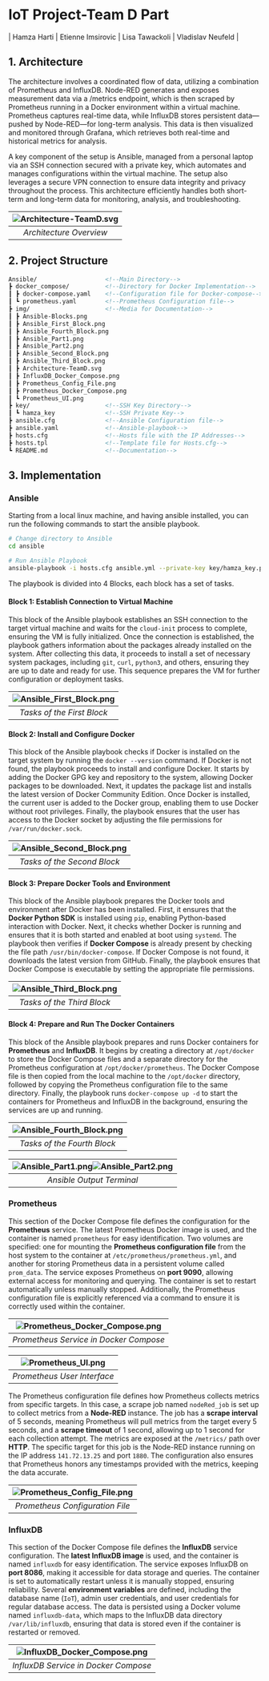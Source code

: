 # IoT Project-Team D Part

| Hamza Harti | Etienne Imsirovic | Lisa Tawackoli | Vladislav Neufeld |

##  1. Architecture

The architecture involves a coordinated flow of data, utilizing a combination of Prometheus and InfluxDB. Node-RED generates and exposes measurement data via a /metrics endpoint, which is then scraped by Prometheus running in a Docker environment within a virtual machine. Prometheus captures real-time data, while InfluxDB stores persistent data—pushed by Node-RED—for long-term analysis. This data is then visualized and monitored through Grafana, which retrieves both real-time and historical metrics for analysis.

A key component of the setup is Ansible, managed from a personal laptop via an SSH connection secured with a private key, which automates and manages configurations within the virtual machine. The setup also leverages a secure VPN connection to ensure data integrity and privacy throughout the process. This architecture efficiently handles both short-term and long-term data for monitoring, analysis, and troubleshooting.

| ![Architecture-TeamD.svg](img/Architecture-TeamD.svg) | 
|:--:| 
| *Architecture Overview* |

##  2. Project Structure

```html
Ansible/                   <!--Main Directory-->
┣ docker_compose/          <!--Directory for Docker Implementation-->
┃ ┣ docker-compose.yaml    <!--Configuration file for Docker-compose-->
┃ ┗ prometheus.yaml        <!--Prometheus Configuration file-->
┣ img/                     <!--Media for Documentation-->
┃ ┣ Ansible-Blocks.png
┃ ┣ Ansible_First_Block.png
┃ ┣ Ansible_Fourth_Block.png
┃ ┣ Ansible_Part1.png
┃ ┣ Ansible_Part2.png
┃ ┣ Ansible_Second_Block.png
┃ ┣ Ansible_Third_Block.png
┃ ┣ Architecture-TeamD.svg
┃ ┣ InfluxDB_Docker_Compose.png
┃ ┣ Prometheus_Config_File.png
┃ ┣ Prometheus_Docker_Compose.png
┃ ┗ Prometheus_UI.png
┣ key/                     <!--SSH Key Directory-->
┃ ┗ hamza_key              <!--SSH Private Key-->
┣ ansible.cfg              <!--Ansible Configuration file-->
┣ ansible.yaml             <!--Ansible-playbook-->
┣ hosts.cfg                <!--Hosts file with the IP Addresses-->
┣ hosts.tpl                <!--Template file for Hosts.cfg-->
┗ README.md                <!--Documentation-->
```

##  3. Implementation

### Ansible

Starting from a local linux machine, and having ansible installed, you can run the following commands to start the ansible playbook. 

```bash
# Change directory to Ansible
cd ansible

# Run Ansible Playbook
ansible-playbook -i hosts.cfg ansible.yml --private-key key/hamza_key.pm
```
The playbook is divided into 4 Blocks, each block has a set of tasks.

#### Block 1: Establish Connection to Virtual Machine 

This block of the Ansible playbook establishes an SSH connection to the target virtual machine and waits for the `cloud-init` process to complete, ensuring the VM is fully initialized. Once the connection is established, the playbook gathers information about the packages already installed on the system. After collecting this data, it proceeds to install a set of necessary system packages, including `git`, `curl`, `python3`, and others, ensuring they are up to date and ready for use. This sequence prepares the VM for further configuration or deployment tasks.

| ![Ansible_First_Block.png](img/Ansible_First_Block.png) | 
|:--:| 
| *Tasks of the First Block* |

#### Block 2: Install and Configure Docker
 
This block of the Ansible playbook checks if Docker is installed on the target system by running the `docker --version` command. If Docker is not found, the playbook proceeds to install and configure Docker. It starts by adding the Docker GPG key and repository to the system, allowing Docker packages to be downloaded. Next, it updates the package list and installs the latest version of Docker Community Edition. Once Docker is installed, the current user is added to the Docker group, enabling them to use Docker without root privileges. Finally, the playbook ensures that the user has access to the Docker socket by adjusting the file permissions for `/var/run/docker.sock`.

| ![Ansible_Second_Block.png](img/Ansible_Second_Block.png) | 
|:--:| 
| *Tasks of the Second Block* |

#### Block 3: Prepare Docker Tools and Environment

This block of the Ansible playbook prepares the Docker tools and environment after Docker has been installed. First, it ensures that the **Docker Python SDK** is installed using `pip`, enabling Python-based interaction with Docker. Next, it checks whether Docker is running and ensures that it is both started and enabled at boot using `systemd`. The playbook then verifies if **Docker Compose** is already present by checking the file path `/usr/bin/docker-compose`. If Docker Compose is not found, it downloads the latest version from GitHub. Finally, the playbook ensures that Docker Compose is executable by setting the appropriate file permissions.

| ![Ansible_Third_Block.png](img/Ansible_Third_Block.png) | 
|:--:| 
| *Tasks of the Third Block* |

#### Block 4: Prepare and Run The Docker Containers

This block of the Ansible playbook prepares and runs Docker containers for **Prometheus** and **InfluxDB**. It begins by creating a directory at `/opt/docker` to store the Docker Compose files and a separate directory for the Prometheus configuration at `/opt/docker/prometheus`. The Docker Compose file is then copied from the local machine to the `/opt/docker` directory, followed by copying the Prometheus configuration file to the same directory. Finally, the playbook runs `docker-compose up -d` to start the containers for Prometheus and InfluxDB in the background, ensuring the services are up and running.

| ![Ansible_Fourth_Block.png](img/Ansible_Fourth_Block.png) | 
|:--:| 
| *Tasks of the Fourth Block* |

| ![Ansible_Part1.png](img/Ansible_Part1.png)![Ansible_Part2.png](img/Ansible_Part2.png) |
|:--:| 
| *Ansible Output Terminal* |

### Prometheus

This section of the Docker Compose file defines the configuration for the **Prometheus** service. The latest Prometheus Docker image is used, and the container is named `prometheus` for easy identification. Two volumes are specified: one for mounting the **Prometheus configuration file** from the host system to the container at `/etc/prometheus/prometheus.yml`, and another for storing Prometheus data in a persistent volume called `prom_data`. The service exposes Prometheus on **port 9090**, allowing external access for monitoring and querying. The container is set to restart automatically unless manually stopped. Additionally, the Prometheus configuration file is explicitly referenced via a command to ensure it is correctly used within the container.

| ![Prometheus_Docker_Compose.png](img/Prometheus_Docker_Compose.png) | 
|:--:| 
| *Prometheus Service in Docker Compose* |

| ![Prometheus_UI.png](img/Prometheus_UI.png) | 
|:--:| 
| *Prometheus User Interface* |

The Prometheus configuration file defines how Prometheus collects metrics from specific targets. In this case, a scrape job named `nodeRed_job` is set up to collect metrics from a **Node-RED** instance. The job has a **scrape interval** of 5 seconds, meaning Prometheus will pull metrics from the target every 5 seconds, and a **scrape timeout** of 1 second, allowing up to 1 second for each collection attempt. The metrics are exposed at the `/metrics/` path over **HTTP**. The specific target for this job is the Node-RED instance running on the IP address `141.72.13.25` and port `1880`. The configuration also ensures that Prometheus honors any timestamps provided with the metrics, keeping the data accurate.

| ![Prometheus_Config_File.png](img/Prometheus_Config_File.png) | 
|:--:| 
| *Prometheus Configuration File* |

### InfluxDB

This section of the Docker Compose file defines the **InfluxDB** service configuration. The **latest InfluxDB image** is used, and the container is named `influxdb` for easy identification. The service exposes InfluxDB on **port 8086**, making it accessible for data storage and queries. The container is set to automatically restart unless it is manually stopped, ensuring reliability. Several **environment variables** are defined, including the database name (`IoT`), admin user credentials, and user credentials for regular database access. The data is persisted using a Docker volume named `influxdb-data`, which maps to the InfluxDB data directory `/var/lib/influxdb`, ensuring that data is stored even if the container is restarted or removed.

| ![InfluxDB_Docker_Compose.png](img/InfluxDB_Docker_Compose.png) | 
|:--:| 
| *InfluxDB Service in Docker Compose* |


